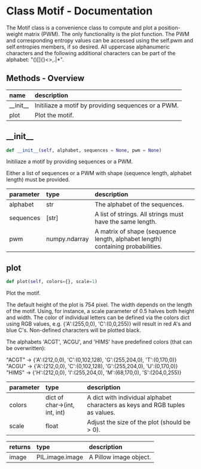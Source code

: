 # Class Motif - Documentation

The Motif class is a convenience class to compute and plot a position-weight matrix (PWM). The only functionality is the plot function. The PWM and corresponding entropy values can be accessed using the self.pwm and self.entropies members, if so desired. All uppercase alphanumeric characters and the following additional characters can be part of the alphabet: "()[]{}<\>,.|*".

## Methods - Overview

| name | description |
|:-|:-|
| \_\_init\_\_ | Initiliaze a motif by providing sequences or a PWM. |
| plot | Plot the motif. |
## \_\_init\_\_

``` python
def __init__(self, alphabet, sequences = None, pwm = None)
```
Initiliaze a motif by providing sequences or a PWM. 

 Either a list of sequences or a PWM with shape (sequence length, alphabet length) must be provided. 



| parameter | type | description |
|:-|:-|:-|
| alphabet | str | The alphabet of the sequences. |
| sequences | [str] | A list of strings. All strings must have the same length. |
| pwm | numpy.ndarray | A matrix of shape (sequence length, alphabet length) containing probabilities. |
## plot

``` python
def plot(self, colors={}, scale=1)
```
Plot the motif. 

 The default height of the plot is 754 pixel. The width depends on the length of the motif. Using, for instance, a scale parameter of 0.5 halves both height and width. The color of individual letters can be defined via the colors dict using RGB values, e.g. {'A':(255,0,0), 'C':(0,0,255)} will result in red A's and blue C's. Non-defined characters will be plotted black. 

 The alphabets 'ACGT', 'ACGU', and 'HIMS' have predefined colors (that can be overwritten): 

  "ACGT" -\> {'A':(212,0,0), 'C':(0,102,128), 'G':(255,204,0), 'T':(0,170,0)}  
  "ACGU" -\> {'A':(212,0,0), 'C':(0,102,128), 'G':(255,204,0), 'U':(0,170,0)}  
  "HIMS" -\> {'H':(212,0,0), 'I':(255,204,0), 'M':(68,170,0), 'S':(204,0,255)}  
 



| parameter | type | description |
|:-|:-|:-|
| colors | dict of char->(int, int, int) | A dict with individual alphabet characters as keys and RGB tuples as values. |
| scale | float | Adjust the size of the plot (should be > 0). |

| returns | type | description |
|:-|:-|:-|
| image | PIL.image.image | A Pillow image object. |
